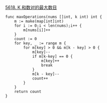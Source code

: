 [5618. K 和数对的最大数目](https://leetcode-cn.com/problems/max-number-of-k-sum-pairs/)
```golang
func maxOperations(nums []int, k int) int {
	m := make(map[int]int)
	for i := 0;i < len(nums);i++ {
		m[nums[i]]++
	}
	count := 0
	for key, _ := range m {
		for m[key] > 0 && m[k - key] > 0 {
			m[key]--
			if m[k-key] == 0 {
				m[key]++
				break
			}
			m[k - key]--
			count++
		}
	}
	return count
}
```
